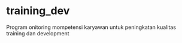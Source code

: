 # training_dev
Program  onitoring mompetensi karyawan untuk peningkatan kualitas training dan development
